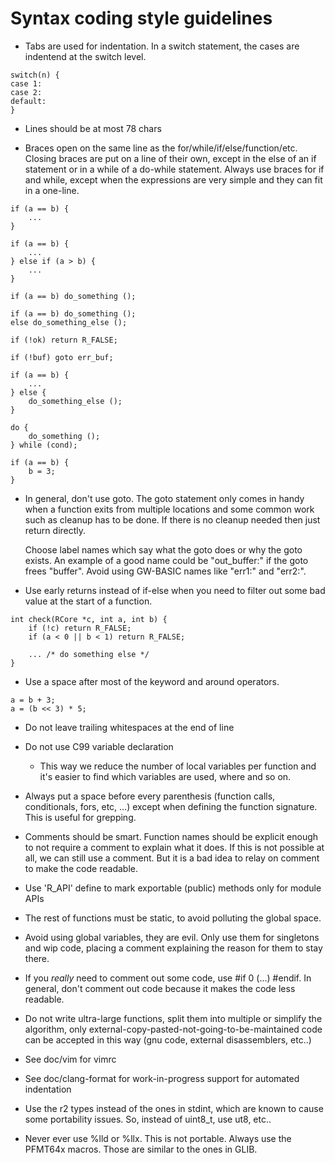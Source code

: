 Syntax coding style guidelines
==============================

* Tabs are used for indentation. In a switch statement, the
  cases are indentend at the switch level.

```
switch(n) {
case 1:
case 2:
default:
}
```

* Lines should be at most 78 chars

* Braces open on the same line as the for/while/if/else/function/etc. Closing
  braces are put on a line of their own, except in the else of an if statement
  or in a while of a do-while statement. Always use braces for if and while,
  except when the expressions are very simple and they can fit in a one-line.

```
if (a == b) {
	...
}

if (a == b) {
	...
} else if (a > b) {
	...
}

if (a == b) do_something ();

if (a == b) do_something ();
else do_something_else ();

if (!ok) return R_FALSE;

if (!buf) goto err_buf;

if (a == b) {
	...
} else {
	do_something_else ();
}

do {
	do_something ();
} while (cond);

if (a == b) {
	b = 3;
}

```

* In general, don't use goto. The goto statement only comes in handy when a
  function exits from multiple locations and some common work such as cleanup
  has to be done.  If there is no cleanup needed then just return directly.

  Choose label names which say what the goto does or why the goto exists.  An
  example of a good name could be "out_buffer:" if the goto frees "buffer".
  Avoid using GW-BASIC names like "err1:" and "err2:".

* Use early returns instead of if-else when you need to filter out some bad
  value at the start of a function.

```
int check(RCore *c, int a, int b) {
	if (!c) return R_FALSE;
	if (a < 0 || b < 1) return R_FALSE;

	... /* do something else */
}
```

* Use a space after most of the keyword and around operators.

```
a = b + 3;
a = (b << 3) * 5;
```

* Do not leave trailing whitespaces at the end of line

* Do not use C99 variable declaration
  - This way we reduce the number of local variables per function
    and it's easier to find which variables are used, where and so on.

* Always put a space before every parenthesis (function calls, conditionals,
  fors, etc, ...) except when defining the function signature. This is
  useful for grepping.

* Comments should be smart. Function names should be explicit enough
  to not require a comment to explain what it does. If this is not
  possible at all, we can still use a comment. But it is a bad idea
  to relay on comment to make the code readable.

* Use 'R_API' define to mark exportable (public) methods only for module APIs

* The rest of functions must be static, to avoid polluting the global space.

* Avoid using global variables, they are evil. Only use them for singletons
  and wip code, placing a comment explaining the reason for them to stay there.

* If you *really* need to comment out some code, use #if 0 (...) #endif. In
  general, don't comment out code because it makes the code less readable.

* Do not write ultra-large functions, split them into multiple or simplify
  the algorithm, only external-copy-pasted-not-going-to-be-maintained code
  can be accepted in this way (gnu code, external disassemblers, etc..)

* See doc/vim for vimrc

* See doc/clang-format for work-in-progress support for automated indentation

* Use the r2 types instead of the ones in stdint, which are known to cause some
  portability issues. So, instead of uint8_t, use ut8, etc..

* Never ever use %lld or %llx. This is not portable. Always use the PFMT64x
  macros. Those are similar to the ones in GLIB.

